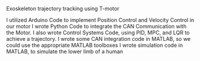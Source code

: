 Exoskeleton trajectory tracking using T-motor

I utilized Arduino Code to implement Position Control and Velocity Control in our motor
I wrote Python Code to integrate the CAN Communication with the Motor.
I also wrote Control Systems Code, using PID, MPC, and LQR to achieve a trajectory.
I wrote some CAN integration code in MATLAB, so we could use the appropriate MATLAB toolboxes
I wrote simulation code in MATLAB, to simulate the lower limb of a human
